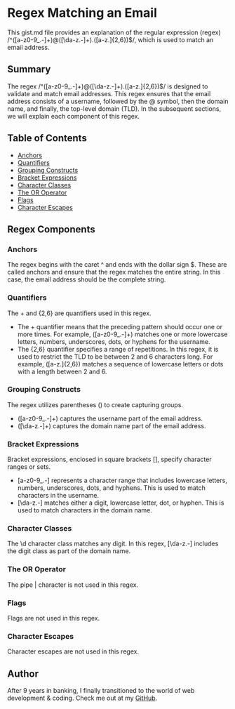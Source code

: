 # Regex Matching an Email

This gist.md file provides an explanation of the regular expression (regex) /^([a-z0-9_\.-]+)@([\da-z\.-]+)\.([a-z\.]{2,6})$/, which is used to match an email address.

## Summary

The regex /^([a-z0-9_\.-]+)@([\da-z\.-]+)\.([a-z\.]{2,6})$/ is designed to validate and match email addresses. This regex ensures that the email address consists of a username, followed by the @ symbol, then the domain name, and finally, the top-level domain (TLD). In the subsequent sections, we will explain each component of this regex.

## Table of Contents

- [Anchors](#anchors)
- [Quantifiers](#quantifiers)
- [Grouping Constructs](#grouping-constructs)
- [Bracket Expressions](#bracket-expressions)
- [Character Classes](#character-classes)
- [The OR Operator](#the-or-operator)
- [Flags](#flags)
- [Character Escapes](#character-escapes)

## Regex Components

### Anchors

The regex begins with the caret ^ and ends with the dollar sign $. These are called anchors and ensure that the regex matches the entire string. In this case, the email address should be the complete string.

### Quantifiers

The + and {2,6} are quantifiers used in this regex.

- The + quantifier means that the preceding pattern should occur one or more times. For example, ([a-z0-9_\.-]+) matches one or more lowercase letters, numbers, underscores, dots, or hyphens for the username.
- The {2,6} quantifier specifies a range of repetitions. In this regex, it is used to restrict the TLD to be between 2 and 6 characters long. For example, ([a-z\.]{2,6}) matches a sequence of lowercase letters or dots with a length between 2 and 6.

### Grouping Constructs

The regex utilizes parentheses () to create capturing groups.

- ([a-z0-9_\.-]+) captures the username part of the email address.
- ([\da-z\.-]+) captures the domain name part of the email address.

### Bracket Expressions

Bracket expressions, enclosed in square brackets [], specify character ranges or sets.

- [a-z0-9_\.-] represents a character range that includes lowercase letters, numbers, underscores, dots, and hyphens. This is used to match characters in the username.
- [\da-z\.-] matches either a digit, lowercase letter, dot, or hyphen. This is used to match characters in the domain name.

### Character Classes

The \d character class matches any digit. In this regex, [\da-z\.-] includes the digit class as part of the domain name.

### The OR Operator

The pipe | character is not used in this regex.

### Flags

Flags are not used in this regex.

### Character Escapes

Character escapes are not used in this regex.

## Author

After 9 years in banking, I finally transitioned to the world of web development & coding. Check me out at my [GitHub](https://github.com/jmcdlungren).
